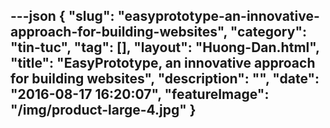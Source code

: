 ---json
{
    "slug": "easyprototype-an-innovative-approach-for-building-websites",
    "category": "tin-tuc",
    "tag": [],
    "layout": "Huong-Dan.html",
    "title": "EasyPrototype, an innovative approach for building websites",
    "description": "",
    "date": "2016-08-17 16:20:07",
    "featureImage": "/img/product-large-4.jpg"
}
---